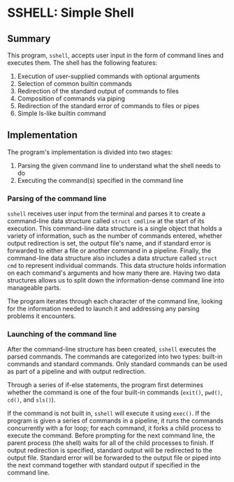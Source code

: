 # SSHELL: Simple Shell

## Summary

This program, `sshell`, accepts user input in the form of command lines and executes them. The shell has the following features:

1. Execution of user-supplied commands with optional arguments
2. Selection of common builtin commands
3. Redirection of the standard output of commands to files
4. Composition of commands via piping
5. Redirection of the standard error of commands to files or pipes
6. Simple ls-like builtin command

## Implementation

The program's implementation is divided into two stages:

1. Parsing the given command line to understand what the shell needs to do
2. Executing the command(s) specified in the command line

### Parsing of the command line

`sshell` receives user input from the terminal and parses it to create a command-line data structure called `struct cmdline` at the start of its execution. This command-line data structure is a single object that holds a variety of information, such as the number of commands entered, whether output redirection is set, the output file's name, and if standard error is forwarded to either a file or another command in a pipeline. Finally, the command-line data structure also includes a data structure called `struct cmd` to represent individual commands. This data structure holds information on each command's arguments and how many there are. Having two data structures allows us to split down the information-dense command line into manageable parts.

The program iterates through each character of the command line, looking for the information needed to launch it and addressing any parsing problems it encounters.

### Launching of the command line

After the command-line structure has been created, `sshell` executes the parsed commands. The commands are categorized into two types: built-in commands and standard commands. Only standard commands can be used as part of a pipeline and with output redirection.

Through a series of if-else statements, the program first determines whether the command is one of the four built-in commands (`exit()`, `pwd()`, `cd()`, and `sls()`).

If the command is not built in, `sshell` will execute it using `exec()`. If the program is given a series of commands in a pipeline, it runs the commands concurrently with a for loop; for each command, it forks a child process to execute the command. Before prompting for the next command line, the parent process (the shell) waits for all of the child processes to finish. If output redirection is specified, standard output will be redirected to the output file. Standard error will be forwarded to the output file or piped into the next command together with standard output if specified in the command line.